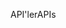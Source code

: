 <span data-ttu-id="2215c-101">API'ler</span><span class="sxs-lookup"><span data-stu-id="2215c-101">APIs</span></span>